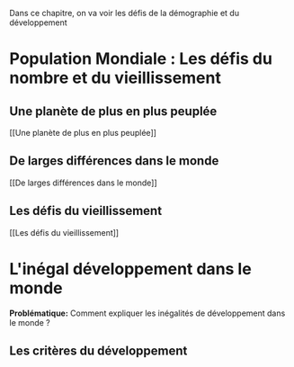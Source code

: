 Dans ce chapitre, on va voir les défis de la démographie et du développement
# Population Mondiale : Les défis du nombre et du vieillissement
## Une planète de plus en plus peuplée

[[Une planète de plus en plus peuplée]]
## De larges différences dans le monde

[[De larges différences dans le monde]]
## Les défis du vieillissement

[[Les défis du vieillissement]]
# L'inégal développement dans le monde

**Problématique:** Comment expliquer les inégalités de développement dans le monde ?
## Les critères du développement